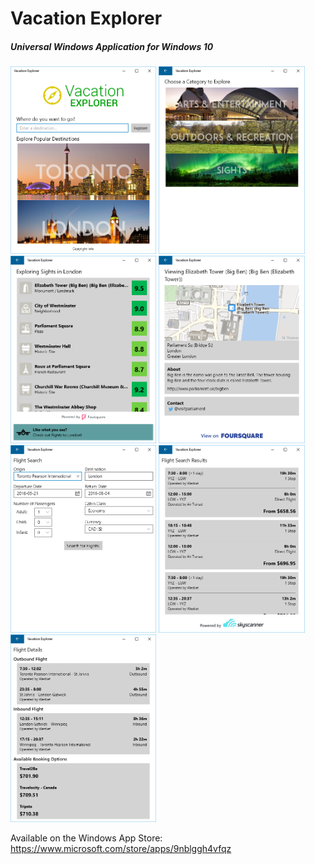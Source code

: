 # Vacation Explorer
##### Universal Windows Application for Windows 10

<img src=/Screenshots/pc1.PNG height=300 />
<img src=/Screenshots/pc2.PNG height=300 />
<img src=/Screenshots/pc3.PNG height=300 />
<img src=/Screenshots/pc4.PNG height=300 />
<img src=/Screenshots/pc5.PNG height=300 />
<img src=/Screenshots/pc6.PNG height=300 />
<img src=/Screenshots/pc7.PNG height=300 />

Available on the Windows App Store: https://www.microsoft.com/store/apps/9nblggh4vfqz
